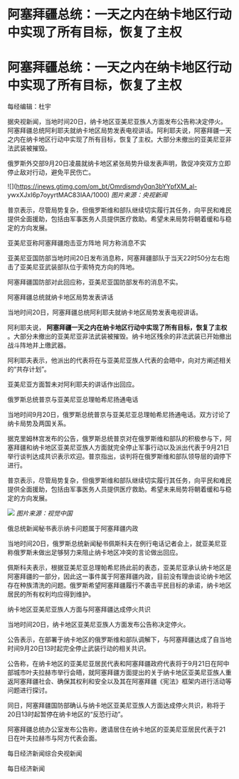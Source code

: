 # 阿塞拜疆总统：一天之内在纳卡地区行动中实现了所有目标，恢复了主权

# 阿塞拜疆总统：一天之内在纳卡地区行动中实现了所有目标，恢复了主权

每经编辑：杜宇

据央视新闻，当地时间20日，纳卡地区亚美尼亚族人方面发布公告称决定停火。阿塞拜疆总统阿利耶夫就纳卡地区局势发表电视讲话。阿利耶夫说，阿塞拜疆一天之内在纳卡地区行动中实现了所有目标，恢复了主权。大部分未撤出的亚美尼亚非法武装被摧毁。

俄罗斯外交部9月20日凌晨就纳卡地区紧张局势升级发表声明，敦促冲突双方立即停止敌对行动，避免平民伤亡。

![](https://inews.gtimg.com/om_bt/Omrdismdy0qn3bYYpfXM_al-
ywxXJxI6p7oyyrtMAC83IAA/1000) _图片来源：央视新闻_

普京表示，尽管局势复杂，但俄罗斯维和部队继续切实履行其任务，向平民和难民提供全面援助，包括由军事医务人员提供医疗救助。希望未来局势将朝着缓和与稳定的方向发展。

亚美尼亚称阿塞拜疆炮击亚方阵地 阿方称消息不实

亚美尼亚国防部当地时间20日发布消息称，阿塞拜疆部队于当天22时50分左右炮击了亚美尼亚武装部队位于索特克方向的阵地。

阿塞拜疆国防部对此回应称，亚美尼亚国防部发布的消息不实。

阿塞拜疆总统就纳卡地区局势发表讲话

当地时间20日，阿塞拜疆总统阿利耶夫就纳卡地区局势发表电视讲话。

阿利耶夫说， **阿塞拜疆一天之内在纳卡地区行动中实现了所有目标，恢复了主权**
。大部分未撤出的亚美尼亚非法武装被摧毁。纳卡地区残余的非法武装已开始撤出战斗阵地并上缴武器。

阿利耶夫表示，他派出的代表将在与亚美尼亚族人代表的会晤中，向对方阐述相关的“共存计划”。

亚美尼亚方面暂未对阿利耶夫的讲话作出回应。

俄罗斯总统普京与亚美尼亚总理帕希尼扬通电话

当地时间9月20日，俄罗斯总统普京与亚美尼亚总理帕希尼扬通电话。双方讨论了纳卡局势及两国关系。

据克里姆林宫发布的公告，俄罗斯总统普京对在俄罗斯维和部队的积极参与下，阿塞拜疆和纳卡地区亚美尼亚族人方面就完全停止军事行动以及派出代表于9月21日举行谈判达成共识表示欢迎。普京指出，谈判将在俄罗斯维和部队领导层的调停下进行。

普京表示，尽管局势复杂，但俄罗斯维和部队继续切实履行其任务，向平民和难民提供全面援助，包括由军事医务人员提供医疗救助。希望未来局势将朝着缓和与稳定的方向发展。

![](https://inews.gtimg.com/om_bt/O5Ur4xO2_a23sbJTEioQWqwFITQo4000-54fbGF268jXIAA/1000)
_图片来源：视觉中国_

俄总统新闻秘书表示纳卡问题属于阿塞拜疆内政

当地时间20日，俄罗斯总统新闻秘书佩斯科夫在例行电话记者会上，就亚美尼亚称俄罗斯未做出足够努力来阻止纳卡地区冲突的言论做出回应。

佩斯科夫表示，根据亚美尼亚总理帕希尼扬此前的表态，亚美尼亚承认纳卡地区是阿塞拜疆的一部分，因此这一事件属于阿塞拜疆内政，目前没有理由谈论纳卡地区存在种族清洗的问题。俄罗斯希望阿塞拜疆履行不袭击平民目标的承诺，纳卡地区居民的所有权利均应得到维护。

纳卡地区亚美尼亚族人方面与阿塞拜疆达成停火共识

当地时间20日，纳卡地区亚美尼亚族人方面发布公告称决定停火。

公告表示，在部署于纳卡地区的俄罗斯维和部队调解下，与阿塞拜疆达成了自当地时间9月20日13时起完全停止武装行动的相关共识。

公告称，在纳卡地区的亚美尼亚居民代表和阿塞拜疆政府代表将于9月21日在阿中部城市叶夫拉赫市举行会晤，就阿塞拜疆方面提出的关于纳卡地区亚美尼亚族人重返阿塞拜疆社会、确保其权利和安全以及其在阿塞拜疆《宪法》框架内进行活动等问题进行探讨。

同日，阿塞拜疆国防部确认与纳卡地区亚美尼亚族人方面达成停火共识，称将于20日13时起暂停在纳卡地区的“反恐行动”。

阿塞拜疆总统办公室发布公告称，邀请居住在纳卡地区的亚美尼亚居民代表于21日在叶夫拉赫市与阿方代表会面。

每日经济新闻综合央视新闻

每日经济新闻


